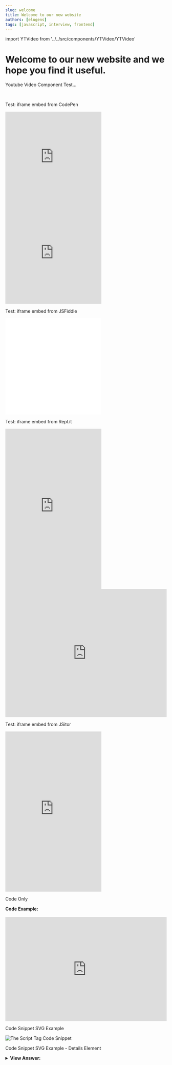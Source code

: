 ```yaml
---
slug: welcome
title: Welcome to our new website
authors: [elugens]
tags: [javascript, interview, frontend]
---
```


import YTVideo from '../../src/components/YTVideo/YTVideo'

# Welcome to our new website and we hope you find it useful.

Youtube Video Component Test...

<YTVideo
  videoURL='https://www.youtube.com/embed/W6NZfCO5SIk'
  videoTitle='JavaScript Tutorial for Beginners: Learn JavaScript in 1 Hour'
/>
<br/>

Test: iframe embed from CodePen

<!-- style={{width: '100%'}} -->

<iframe height="300" style={{width: '100%'}} scrolling="no" title="Script Tags" src="https://codepen.io/hellojavascript/embed/RwZYevQ?default-tab=html&editable=true" frameBorder="no" loading="lazy" allowTransparency="true" allowFullScreen="true">
  See the Pen <a href="https://codepen.io/hellojavascript/pen/RwZYevQ">
  Script Tags</a> by HelloJavaScript.info (<a href="https://codepen.io/hellojavascript">@hellojavascript</a>)
  on <a href="https://codepen.io">CodePen</a>.
</iframe>

<iframe height="300" style={{width: '100%'}} scrolling="no" title="Script Tags" src="https://codepen.io/hellojavascript/embed/preview/RwZYevQ?default-tab=js%2Cresult&editable=true&theme-id=dark" frameborder="no" loading="lazy" allowTransparency="true" allowFullScreen="true">
  See the Pen <a href="https://codepen.io/hellojavascript/pen/RwZYevQ">
  Script Tags</a> by HelloJavaScript.info (<a href="https://codepen.io/hellojavascript">@hellojavascript</a>)
  on <a href="https://codepen.io">CodePen</a>.
</iframe>

<br/>

Test: iframe embed from JSFiddle

<iframe style={{width: '100%'}} height="300" src="//jsfiddle.net/elugens/tkn0Lq4e/1/embedded/js,result/dark/" allowfullscreen="allowfullscreen" allowPaymentRequest frameBorder="0"></iframe>

<br/>

Test: iframe embed from Repl.it

<iframe frameborder="0" style={{width: '100%'}} height="500px" src="https://replit.com/@HelloJavaScript/basic-javascript-questions-answers?embed=true" allow-scripts></iframe>

<iframe height="400px" width="100%" src="https://repl.it/@HelloJavaScript/basic-javascript-questions-answers?lite=true" scrolling="no" frameBorder="no" allowtransparency="true" allowfullscreen="true" sandbox="allow-forms allow-pointer-lock allow-popups allow-same-origin allow-scripts allow-modals"></iframe>

<br/>

Test: iframe embed from JSitor

<iframe style={{width: '100%'}} height="500" src="https://jsitor.com/embed/ZZoWsvJhs" frameBorder="0" />

jsbin cost money to embed

<iframe style={{width: '100%'}} src="https://jsbin.com/datikon/edit?js,console" /><br /><br />

Embed from Plunkr

Live Code Editor

   <iframe
  src="https://embed.plnkr.co/plunk/65ORs0BGA4vmCbYt?show=script,preview&deferRun"
  frameborder="0"
  width="100%"
  height="350px"
></iframe>

Code Only

<div><strong className="codeExample">Code Example:</strong><br /><br />
  <iframe
  src="https://embed.plnkr.co/plunk/nufHPfN2HZUYXBm3?show=script,deferRun"
  frameborder="0"
  width="100%"
  height="325px"
></iframe>
  </div>

Code Snippet SVG Example

  <img src='/img/javascript-fundamentals/what-is-the-script-tag-used-for-in-javascript.svg' alt="The Script Tag Code Snippet" />

Code Snippet SVG Example - Details Element

  <details>
  <summary><strong>View Answer:</strong></summary>
  <div>
  <div><strong>Interview Response:</strong> Script files are attached to HTML with the src attribute including the absolute path to the JS file.</div><br />
  <div><strong className="codeExample">Code Example:</strong><br /><br />
  <img src='/img/strict-mode/how-do-you-access-external-script-files-in-javascript-development.svg' alt="External Script Files" />
  </div>
  </div>
</details>
